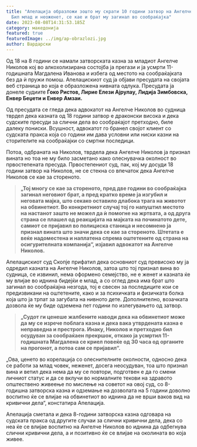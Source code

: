 ```yaml
---
title: "Апелација образложи зошто му скрати 10 години затвор на Ангелче Николов:
  Бил млад и неоженет, се кае и брат му загинал во сообраќајка"
date: 2023-08-08T14:31:53.185Z
category: македонија
featured: true
featuredImage: ../img/ap-obrazlozi.jpg
author: Вардарски
---
```

<!--StartFragment-->

Од 18 на 8 години се намали затворската казна за младиот Ангелче Николов кој во алкохолизирана состојба ја прегази и ја усмрти 11-годишната Магдалена Иванова и избега од местото на сообраќајката без да ѝ пружи помош. Апелацискиот суд ја објави пресудата на својата веб страница во која е образложена нивната одлука. Пресудата ја донеле судиите **Ѓоко Ристов, Лирие Елези Ајрулау, Лидија Зимбовска, Енвер Беџети и Енвер Амзаи.**

<!--EndFragment--><!--StartFragment-->

Од пресудата се гледа дека адвокатот на Ангелче Николов во судница тврдел дека казната од 18 години затвор е драконски висока и дека судските пресуди за слични дела во сообраќајот претходно, биле далеку пониски. Всушност, адвокатот го бранел својот клиент со судската пракса која со години им дава условни или ниски казни на сторителите на сообраќајки со смртни последици.

Потоа, одбраната на Николов, тврдела дека Ангелче Николов ја признал вината но тоа не му било засметано како олеснувачка околност во првостепената пресуда. Првостепениот суд, пак, кој му досуди 18 години затвор на Николов, не се стекна со впечаток дека Ангелче Николов се кае за стореното.

> **„Тој многу се кае за стореното, пред две години во сообраќајка загинал неговиот брат, а пред кратко време ја изгубил и неговата мајка, што секако оставило длабока трага на животот на обвинетиот. Во конкретниот случај тој го напуштил местото на настанот зашто не можел да ѝ помогне на жртвата, а од друга страна се плашел од реакцијата на мајката на починатото дете, самиот се пријавил во полициска станица и несомнено ја признал вината што значи дека се кае за стореното. Штетата е веќе надоместена и наплатена спрема оштетените од страна на осигурителната компанија“, изјавил адвокатот на Ангелче Николов.**

Апелацискиот суд Скопје прифатил дека основниот суд превисоко му ја одредил казната на Ангелче Николов, затоа што тој признал вина во судница, се извинил, нема оформено семејство, не е женет и казната ќе му влијае во иднина бидејќи е млад, а со оглед дека има брат што загинал во сообраќајна незгода, тој е свесен за последиците кои се предизвикани на оштетените, како и за психичката и физичката болка која што ја трпат за загубата на нивното дете. Дополнително, возачката дозвола ќе му биде одземена пет години по излегувањето од затвор.

> **„Судот ги ценеше жалбените наводи дека на обвинетиот може да му се изрече поблага казна и дека вака утврдената казна е неправедна и престрога. Инаку, Николов и претходно бил осудуван за сообраќаен прекршок, откако ја усмртил 11-годишната Магдалена се криел повеќе од 30 часа од органите на прогонот, а потоа сам се пријавил“.**

„Ова, ценето во корелација со олеснителните околности, односно дека се работи за млад човек, неженет, досега неосудуван, тоа што признал вина и ветил дека нема да му се повтори, подготвен е да го смени личниот статус и да се вклучи во нормалните текови на здравото општествено живеење по мислење на советот на овој суд, со 8-годишна затворска казна и одземање на дозволата на 5 години доволно воспитно ќе се влијае на обвинетиот во иднина да не врши ваков вид на кривични дела“, констатира Апелација.

Апелација сметала и дека 8-години затворска казна одговара на судската пракса од другите случаи за слични кривични дела, дека со неа ќе се влијае воспитно на Ангелче Николов во иднина да одбегнува слични кривични дела, а и позитивно ќе се влијае на околината во која живее.

<!--EndFragment-->